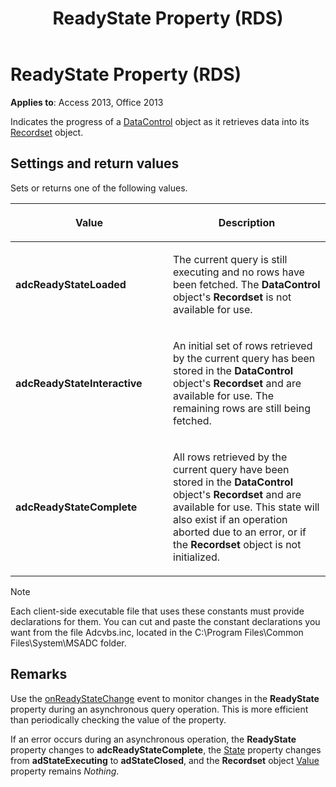 ﻿---
title: ReadyState Property (RDS)
TOCTitle: ReadyState Property (RDS)
ms:assetid: e7b62205-a604-ef43-2f5d-9b51b46d2b5a
ms:mtpsurl: https://msdn.microsoft.com/library/JJ250175(v=office.15)
ms:contentKeyID: 48548412
ms.date: 09/18/2015
mtps_version: v=office.15
---

# ReadyState Property (RDS)


**Applies to**: Access 2013, Office 2013

Indicates the progress of a [DataControl](datacontrol-object-rds.md) object as it retrieves data into its [Recordset](recordset-object-ado.md) object.

## Settings and return values

Sets or returns one of the following values.

<table>
<colgroup>
<col style="width: 50%" />
<col style="width: 50%" />
</colgroup>
<thead>
<tr class="header">
<th><p>Value</p></th>
<th><p>Description</p></th>
</tr>
</thead>
<tbody>
<tr class="odd">
<td><p><strong>adcReadyStateLoaded</strong></p></td>
<td><p>The current query is still executing and no rows have been fetched. The <strong>DataControl</strong> object's <strong>Recordset</strong> is not available for use.</p></td>
</tr>
<tr class="even">
<td><p><strong>adcReadyStateInteractive</strong></p></td>
<td><p>An initial set of rows retrieved by the current query has been stored in the <strong>DataControl</strong> object's <strong>Recordset</strong> and are available for use. The remaining rows are still being fetched.</p></td>
</tr>
<tr class="odd">
<td><p><strong>adcReadyStateComplete</strong></p></td>
<td><p>All rows retrieved by the current query have been stored in the <strong>DataControl</strong> object's <strong>Recordset</strong> and are available for use. This state will also exist if an operation aborted due to an error, or if the <strong>Recordset</strong> object is not initialized.</p></td>
</tr>
</tbody>
</table>



> [!NOTE]
> <P>Each client-side executable file that uses these constants must provide declarations for them. You can cut and paste the constant declarations you want from the file Adcvbs.inc, located in the C:\Program Files\Common Files\System\MSADC folder.</P>



## Remarks

Use the [onReadyStateChange](onreadystatechange-event-rds.md) event to monitor changes in the **ReadyState** property during an asynchronous query operation. This is more efficient than periodically checking the value of the property.

If an error occurs during an asynchronous operation, the **ReadyState** property changes to **adcReadyStateComplete**, the [State](state-property-ado.md) property changes from **adStateExecuting** to **adStateClosed**, and the **Recordset** object [Value](value-property-ado.md) property remains *Nothing*.

